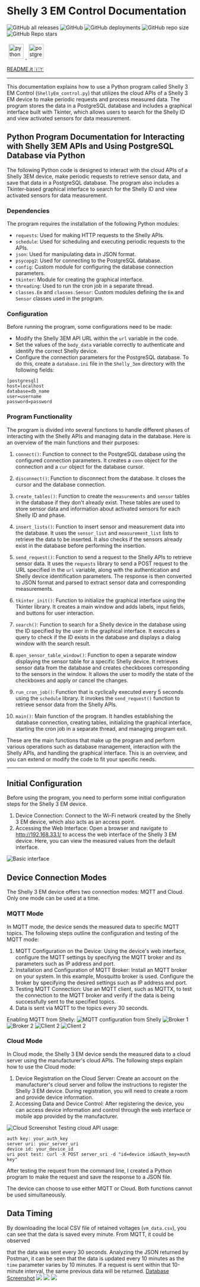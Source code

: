# Shelly 3 EM Control Documentation

![GitHub all releases](https://img.shields.io/github/downloads/GiorgioCitterio/Shelly_3EM_control/total)
![GitHub](https://img.shields.io/github/license/GiorgioCitterio/Shelly_3EM_control)
![GitHub deployments](https://img.shields.io/github/deployments/GiorgioCitterio/Shelly_3EM_control/github-pages)
![GitHub repo size](https://img.shields.io/github/repo-size/GiorgioCitterio/Shelly_3EM_control)
![GitHub Repo stars](https://img.shields.io/github/stars/GiorgioCitterio/Shelly_3EM_control)

<p align="left">
  <a href="https://www.python.org" target="_blank" rel="noreferrer">
    <img src="https://raw.githubusercontent.com/devicons/devicon/master/icons/python/python-original.svg" alt="python" width="40" height="40" style="margin: 5px;" />
  </a>
  <a href="https://www.postgresql.org" target="_blank" rel="noreferrer">
    <img src="https://raw.githubusercontent.com/devicons/devicon/master/icons/postgresql/postgresql-original-wordmark.svg" alt="postgresql" width="40" height="40" style="margin: 5px;" />
  </a>
</p>

<a href="https://github.com/GiorgioCitterio/Shelly_3EM_control/blob/master/docs/README.it.md">README.it 🇮🇹</a>

---

This documentation explains how to use a Python program called Shelly 3 EM Control (`ShellyEm_control.py`) that utilizes the cloud APIs of a Shelly 3 EM device to make periodic requests and process measured data. The program stores the data in a PostgreSQL database and includes a graphical interface built with Tkinter, which allows users to search for the Shelly ID and view activated sensors for data measurement.

## Python Program Documentation for Interacting with Shelly 3EM APIs and Using PostgreSQL Database via Python

The following Python code is designed to interact with the cloud APIs of a Shelly 3EM device, make periodic requests to retrieve sensor data, and save that data in a PostgreSQL database. The program also includes a Tkinter-based graphical interface to search for the Shelly ID and view activated sensors for data measurement.

### Dependencies
The program requires the installation of the following Python modules:
- `requests`: Used for making HTTP requests to the Shelly APIs.
- `schedule`: Used for scheduling and executing periodic requests to the APIs.
- `json`: Used for manipulating data in JSON format.
- `psycopg2`: Used for connecting to the PostgreSQL database.
- `config`: Custom module for configuring the database connection parameters.
- `tkinter`: Module for creating the graphical interface.
- `threading`: Used to run the cron job in a separate thread.
- `classes.Em` and `classes.Sensor`: Custom modules defining the `Em` and `Sensor` classes used in the program.

### Configuration
Before running the program, some configurations need to be made:
- Modify the Shelly 3EM API URL within the `url` variable in the code.
- Set the values of the `body_data` variable correctly to authenticate and identify the correct Shelly device.
- Configure the connection parameters for the PostgreSQL database. To do this, create a `database.ini` file in the `Shelly_3em` directory with the following fields:
```
[postgresql]
host=localhost
database=db_name
user=username
password=password
```

### Program Functionality
The program is divided into several functions to handle different phases of interacting with the Shelly APIs and managing data in the database. Here is an overview of the main functions and their purposes:

1. `connect()`: Function to connect to the PostgreSQL database using the configured connection parameters. It creates a `conn` object for the connection and a `cur` object for the database cursor.
2. `disconnect()`: Function to disconnect from the database. It closes the cursor and the database connection.
3. `create_tables()`: Function to create the `measurements` and `sensor` tables in the database if they don't already exist. These tables are used to store sensor data and information about activated sensors for each Shelly ID and phase.
4. `insert_lists()`: Function to insert sensor and measurement data into the database. It uses the `sensor_list` and `measurement_list` lists to retrieve the data to be inserted. It also checks if the sensors already exist in the database before performing the insertion.
5. `send_request()`: Function to send a request to the Shelly APIs to retrieve sensor data. It uses the `requests` library to send a POST request to the URL specified in the `url` variable, along with the authentication and Shelly device identification parameters. The response is then converted to JSON format and parsed to extract sensor data and corresponding measurements.

6. `tkinter_init()`: Function to initialize the graphical interface using the Tkinter library. It creates a main window and adds labels, input fields, and buttons for user interaction.

7. `search()`: Function to search for a Shelly device in the database using the ID specified by the user in the graphical interface. It executes a query to check if the ID exists in the database and displays a dialog window with the search result.

8. `open_sensor_table_window()`: Function to open a separate window displaying the sensor table for a specific Shelly device. It retrieves sensor data from the database and creates checkboxes corresponding to the sensors in the window. It allows the user to modify the state of the checkboxes and apply or cancel the changes.

9. `run_cron_job()`: Function that is cyclically executed every 5 seconds using the `schedule` library. It invokes the `send_request()` function to retrieve sensor data from the Shelly APIs.

10. `main()`: Main function of the program. It handles establishing the database connection, creating tables, initializing the graphical interface, starting the cron job in a separate thread, and managing program exit.

These are the main functions that make up the program and perform various operations such as database management, interaction with the Shelly APIs, and handling the graphical interface. This is an overview, and you can extend or modify the code to fit your specific needs.

---

## Initial Configuration

Before using the program, you need to perform some initial configuration steps for the Shelly 3 EM device.

1. Device Connection: Connect to the Wi-Fi network created by the Shelly 3 EM device, which also acts as an access point.
2. Accessing the Web Interface: Open a browser and navigate to http://192.168.33.1/ to access the web interface of the Shelly 3 EM device. Here, you can view the measured values from the default interface.
<img alt="Basic interface" src="./images/foto_interfaccia_base_shelly_3em.png">

## Device Connection Modes

The Shelly 3 EM device offers two connection modes: MQTT and Cloud. Only one mode can be used at a time.

### MQTT Mode

In MQTT mode, the device sends the measured data to specific MQTT topics. The following steps outline the configuration and testing of the MQTT mode:

1. MQTT Configuration on the Device: Using the device's web interface, configure the MQTT settings by specifying the MQTT broker and its parameters such as IP address and port.
2. Installation and Configuration of MQTT Broker: Install an MQTT broker on your system. In this example, Mosquitto broker is used. Configure the broker by specifying the desired settings such as IP address and port.
3. Testing MQTT Connection: Use an MQTT client, such as MQTTX, to test the connection to the MQTT broker and verify if the data is being successfully sent to the specified topics.
4. Data is sent via MQTT to the topics every 30 seconds.

Enabling MQTT from Shelly:
![MQTT configuration from Shelly](./images/FireShot%20Capture%20011%20-%20ShellyEM3%20-%20192.168.18.211.png)
![Broker 1](./images/Screenshot%202023-06-14%20141107.png)
![Broker 2](./images/Screenshot%202023-06-14%20141131.png)
![Client 2](images/Screenshot%202023-06-14%20141220.png)
![Client 2](images/Screenshot%202023-06-14%20141238.png)

### Cloud Mode

In Cloud mode, the Shelly 3 EM device sends the measured data to a cloud server using the manufacturer's cloud APIs. The following steps explain how to use the Cloud mode:

1. Device Registration on the Cloud Server: Create an account on the manufacturer's cloud server and follow the instructions to register the Shelly 3 EM device. During registration, you will need to create a room and provide device information.
2. Accessing Data and Device Control: After registering the device, you can access device information and control through the web interface or mobile app provided by the manufacturer.

![Cloud Screenshot](images/FireShot%20Capture%20012%20-%20Shelly%20Home%20-%20home.shelly.cloud.png)
Testing cloud API usage:
```
auth key: your_auth_key
server uri: your_server_uri
device id: your_device_id
uri post test: curl -X POST server_uri -d "id=device id&auth_key=auth key"
```

After testing the request from the command line, I created a Python program to make the request and save the response to a JSON file.

The device can choose to use either MQTT or Cloud. Both functions cannot be used simultaneously.

## Data Timing
By downloading the local CSV file of retained voltages (`vm_data.csv`), you can see that the data is saved every minute.
From MQTT, it could be observed

 that the data was sent every 30 seconds.
Analyzing the JSON returned by Postman, it can be seen that the data is updated every 10 minutes as the `time` parameter varies by 10 minutes. If a request is sent within that 10-minute interval, the same previous data will be returned.
[Database Screenshot](images/Screenshot%202023-06-15%20174510.png)
![](images/Screenshot%202023-06-15%20103448.png)
![](images/Screenshot%202023-06-16%20092026.png)
![](images/Screenshot%202023-06-16%20093555.png)
